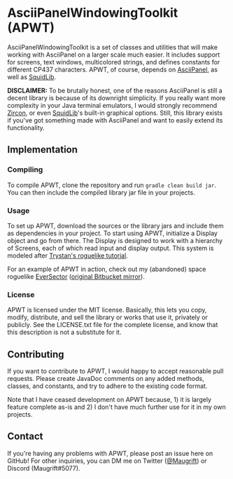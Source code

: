 # AsciiPanelWindowingToolkit (APWT)

AsciiPanelWindowingToolkit is a set of classes and utilities that will make working with AsciiPanel on a larger scale much easier. It includes support for screens, text windows, multicolored strings, and defines constants for different CP437 characters. APWT, of course, depends on [AsciiPanel](https://github.com/trystan/AsciiPanel), as well as [SquidLib](https://github.com/SquidPony/SquidLib).

**DISCLAIMER:** To be brutally honest, one of the reasons AsciiPanel is still a decent library is because of its downright simplicity. If you really want more complexity in your Java terminal emulators, I would strongly recommend [Zircon](https://github.com/Hexworks/zircon), or even [SquidLib](https://github.com/SquidPony/SquidLib)'s built-in graphical options. Still, this library exists if you've got something made with AsciiPanel and want to easily extend its functionality.

## Implementation

### Compiling

To compile APWT, clone the repository and run ``gradle clean build jar``. You can then include the compiled library jar file in your projects.

### Usage

To set up APWT, download the sources or the library jars and include them as dependencies in your project. To start using APWT, initialize a Display object and go from there. The Display is designed to work with a hierarchy of Screens, each of which read input and display output. This system is modeled after [Trystan's roguelike tutorial](https://trystans.blogspot.com/2016/01/roguelike-tutorial-00-table-of-contents.html).

For an example of APWT in action, check out my (abandoned) space roguelike [EverSector](https://github.com/Maugrift/EverSector) ([original Bitbucket mirror](https://bitbucket.org/Maugrift/eversector)).

### License

APWT is licensed under the MIT license. Basically, this lets you copy, modify, distribute, and sell the library or works that use it, privately or publicly. See the LICENSE.txt file for the complete license, and know that this description is not a substitute for it.

## Contributing

If you want to contribute to APWT, I would happy to accept reasonable pull requests. Please create JavaDoc comments on any added methods, classes, and constants, and try to adhere to the existing code format.

Note that I have ceased development on APWT because, 1) it is largely feature complete as-is and 2) I don't have much further use for it in my own projects.

## Contact

If you're having any problems with APWT, please post an issue here on GitHub! For other inquiries, you can DM me on Twitter ([@Maugrift](https://twitter.com/Maugrift)) or Discord (Maugrift#5077).
